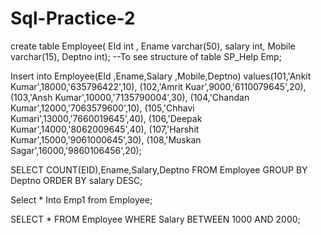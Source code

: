 # Sql-Practice-2

create table Employee(
EId int ,
Ename varchar(50),
salary int,
Mobile varchar(15),
Deptno int);
--To see structure of table
SP_Help Emp;

Insert into Employee(EId ,Ename,Salary ,Mobile,Deptno)
values(101,'Ankit Kumar',18000,'635796422',10),
(102,'Amrit Kuar',9000,'6110079645',20),
(103,'Ansh Kumar',10000,'7135790004',30),
(104,'Chandan Kumar',12000,'7063579600',10),
(105,'Chhavi Kumari',13000,'7660019645',40),
(106,'Deepak Kumar',14000,'8062009645',40),
(107,'Harshit Kumar',15000,'9061000645',30),
(108,'Muskan Sagar',16000,'9860106456',20);

SELECT COUNT(EID),Ename,Salary,Deptno FROM Employee
GROUP BY Deptno
ORDER BY salary DESC;

Select * Into Emp1 from Employee;

SELECT * FROM Employee
WHERE Salary BETWEEN 1000 AND 2000;
